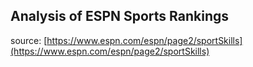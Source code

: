 ## Analysis of ESPN Sports Rankings 

source: [https://www.espn.com/espn/page2/sportSkills](https://www.espn.com/espn/page2/sportSkills)
